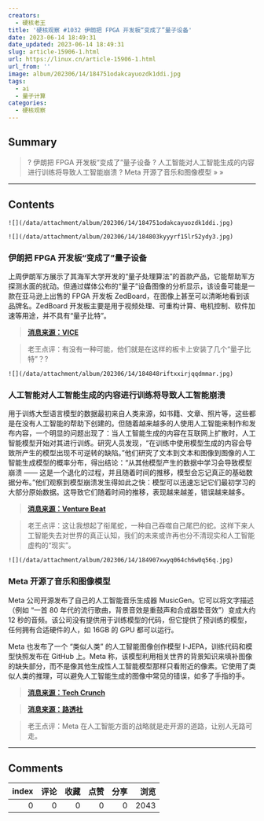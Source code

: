 ```yaml
---
creators:
  - 硬核老王
title: '硬核观察 #1032 伊朗把 FPGA 开发板“变成了”量子设备'
date: 2023-06-14 18:49:31
date_updated: 2023-06-14 18:49:31
slug: article-15906-1.html
url: https://linux.cn/article-15906-1.html
url_from: ''
image: album/202306/14/184751odakcayuozdk1ddi.jpg
tags:
  - ai
  - 量子计算
categories:
  - 硬核观察
---
```


## Summary

> ? 伊朗把 FPGA 开发板“变成了”量子设备
> ? 人工智能对人工智能生成的内容进行训练将导致人工智能崩溃
> ? Meta 开源了音乐和图像模型
> » 
> »

***

<!-- more -->

## Contents

`![](/data/attachment/album/202306/14/184751odakcayuozdk1ddi.jpg)`

`![](/data/attachment/album/202306/14/184803kyyyrf15lr52ydy3.jpg)`

### 伊朗把 FPGA 开发板“变成了”量子设备

上周伊朗军方展示了其海军大学开发的“量子处理算法”的首款产品，它能帮助军方探测水面的扰动。但通过媒体公布的“量子”设备图像的分析显示，该设备可能是一款在亚马逊上出售的 FPGA 开发板 ZedBoard，在图像上甚至可以清晰地看到该品牌名。ZedBoard 开发板主要是用于视频处理、可重构计算、电机控制、软件加速等用途，并不具有“量子比特”。

> 
> **[消息来源：VICE](https://www.vice.com/en/article/7kxx4g/iran-unveils-quantum-device-that-anyone-can-buy-for-dollar589-on-amazon)**
> 
> 
> 

> 
> 老王点评：有没有一种可能，他们就是在这样的板卡上安装了几个“量子比特”？?
> 
> 
> 

`![](/data/attachment/album/202306/14/184848riftxxirjqqdmmar.jpg)`

### 人工智能对人工智能生成的内容进行训练将导致人工智能崩溃

用于训练大型语言模型的数据最初来自人类来源，如书籍、文章、照片等，这些都是在没有人工智能的帮助下创建的。但随着越来越多的人使用人工智能来制作和发布内容，一个明显的问题出现了：当人工智能生成的内容在互联网上扩散时，人工智能模型开始对其进行训练。研究人员发现，“在训练中使用模型生成的内容会导致所产生的模型出现不可逆转的缺陷。”他们研究了文本到文本和图像到图像的人工智能生成模型的概率分布，得出结论：“从其他模型产生的数据中学习会导致模型崩溃 —— 这是一个退化的过程，并且随着时间的推移，模型会忘记真正的基础数据分布。”他们观察到模型崩溃发生得如此之快：模型可以迅速忘记它们最初学习的大部分原始数据。这导致它们随着时间的推移，表现越来越差，错误越来越多。

> 
> **[消息来源：Venture Beat](https://venturebeat.com/ai/the-ai-feedback-loop-researchers-warn-of-model-collapse-as-ai-trains-on-ai-generated-content/)**
> 
> 
> 

> 
> 老王点评：这让我想起了衔尾蛇，一种自己吞噬自己尾巴的蛇。这样下来人工智能失去对世界的真正认知，我们的未来或许再也分不清现实和人工智能虚构的“现实”。
> 
> 
> 

`![](/data/attachment/album/202306/14/184907xwyq064ch6w0q56q.jpg)`

### Meta 开源了音乐和图像模型

Meta 公司开源发布了自己的人工智能音乐生成器 MusicGen。它可以将文字描述（例如 “一首 80 年代的流行歌曲，背景音效是重鼓声和合成器垫音效”）变成大约 12 秒的音频。该公司没有提供用于训练模型的代码，但它提供了预训练的模型，任何拥有合适硬件的人，如 16GB 的 GPU 都可以运行。

Meta 也发布了一个 “类似人类” 的人工智能图像创作模型 I-JEPA，训练代码和模型快照发布在 GitHub 上。Meta 称，该模型利用相关世界的背景知识来填补图像的缺失部分，而不是像其他生成性人工智能模型那样只看附近的像素。它使用了类似人类的推理，可以避免人工智能生成的图像中常见的错误，如多了手指的手。

> 
> **[消息来源：Tech Crunch](https://techcrunch.com/2023/06/12/meta-open-sources-an-ai-powered-music-generator/)**
> 
> 
> 

> 
> **[消息来源：路透社](https://www.reuters.com/technology/meta-releases-human-like-ai-image-creation-model-2023-06-13/)**
> 
> 
> 

> 
> 老王点评：Meta 在人工智能方面的战略就是走开源的道路，让别人无路可走。
> 
> 
>

***

## Comments


|   index |   评论 |   收藏 |   点赞 |   分享 |   浏览 |
|--------:|-------:|-------:|-------:|-------:|-------:|
|       0 |      0 |      0 |      0 |      0 |   2043 |
